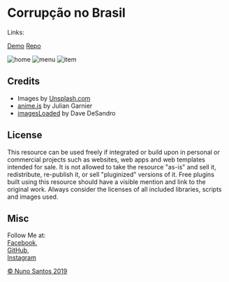 # Corrupção no Brasil

Links:  

[Demo](https://nunosantoswebdesigner.github.io/corrupcao/)
[Repo](https://github.com/nunosantoswebdesigner/corrupcao)


![home](https://nunosantoswebdesigner.github.io/corrupcao/img/screens/screen_corrupcao_1.png)
![menu](https://nunosantoswebdesigner.github.io/corrupcao/img/screens/screen_corrupcao_2.png)
![item](https://nunosantoswebdesigner.github.io/corrupcao/img/screens/screen_corrupcao_3.png)



## Credits

- Images by [Unsplash.com](http://unsplash.com)
- [anime.js](http://anime-js.com/) by Julian Garnier
- [imagesLoaded](http://imagesloaded.desandro.com/) by Dave DeSandro

## License
This resource can be used freely if integrated or build upon in personal or commercial projects such as websites, web apps and web templates intended for sale. It is not allowed to take the resource "as-is" and sell it, redistribute, re-publish it, or sell "pluginized" versions of it. Free plugins built using this resource should have a visible mention and link to the original work. Always consider the licenses of all included libraries, scripts and images used.

## Misc

Follow Me at:      
                [Facebook](http://www.facebook.com/nunosantoswebdesigner),     
                [GitHub](https://github.com/nunosantoswebdesigner),     
                [Instagram](https://www.instagram.com/nunosantos_webdesignerss/)     


[© Nuno Santos 2019](https://nuno-santos.netlify.com)





